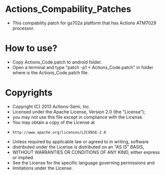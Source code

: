 Actions_Compability_Patches
===========================
- This compability patch for gs702a platform that has Actions ATM7029 processor.

How to use?
===========
- Copy Actions_Code.patch to android folder.
- Open a terminal and type "patch -p1 < Actions_Code.patch" in folder where is the Actions_Code.patch file.

Copyrights
==========
* Copyright (C) 2013 Actions-Semi, Inc.
* Licensed under the Apache License, Version 2.0 (the "License");
* you may not use this file except in compliance with the License.
* You may obtain a copy of the License at
*     http://www.apache.org/licenses/LICENSE-2.0
* Unless required by applicable law or agreed to in writing, software
* distributed under the License is distributed on an "AS IS" BASIS,
* WITHOUT WARRANTIES OR CONDITIONS OF ANY KIND, either express or implied.
* See the License for the specific language governing permissions and
* limitations under the License.
